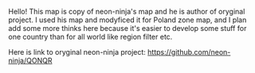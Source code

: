 Hello!
This map is copy of neon-ninja's map and he is author of oryginal project. I used his map and modyficed it for Poland zone map, and I plan add some more thinks here because it's easier to develop some stuff for one country than for all world like region filter etc. 

Here is link to oryginal neon-ninja project: https://github.com/neon-ninja/QONQR
